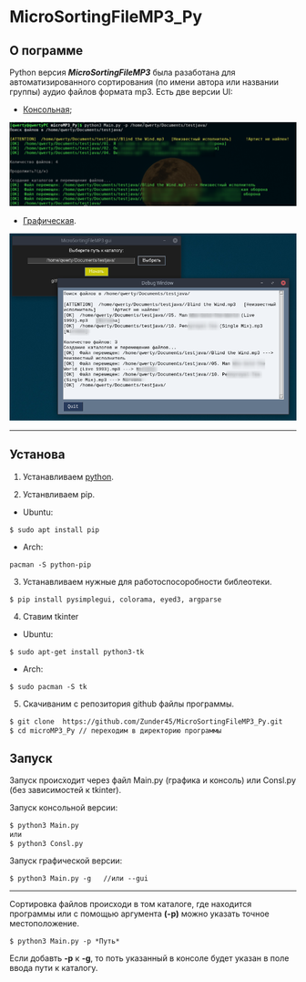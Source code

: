# MicroSortingFileMP3_Py

## О пограмме
Python версия ___MicroSortingFileMP3___ была разаботана для автоматизированного сортирования (по имени автора или названии группы) аудио файлов формата mp3. 
Есть две версии UI: 
- [Консольная](#cl);

![console](scrshts/console.png)

- [Графическая](#gr).

![gui](scrshts/gui.png)



***
## Установа 

1. Устанавливаем [python](https://www.python.org/).

2.  Устанвливаем pip.

- Ubuntu:

```
$ sudo apt install pip
```

- Arch:

```
pacman -S python-pip
```



3.  Устанавливаем нужные для работоспосоробности библеотеки.

```
$ pip install pysimplegui, colorama, eyed3, argparse 
``` 

4. Ставим tkinter
- Ubuntu:

```
$ sudo apt-get install python3-tk
```

- Arch:

```
$ sudo pacman -S tk
```


5. Скачиваним с  репозитория github файлы программы.

``` 
$ git clone  https://github.com/Zunder45/MicroSortingFileMP3_Py.git 
$ cd microMP3_Py // переходим в директорию программы
```

## Запуск

Запуск происходит через файл Main.py (графика и консоль) или Consl.py  (без зависимостей к tkinter).


<p id="cl">Запуск консольной версии:</p>

```
$ python3 Main.py 
или 
$ python3 Consl.py  
```

<p id="gr">Запуск графической версии:</p>

```
$ python3 Main.py -g   //или --gui
```

***
Сортировка файлов происходи в том каталоге, где находится программы или с помощью аргумента **(-p)** можно указать точное местоположение.

```
$ python3 Main.py -p *Путь*
```

Если добавть **-p** к **-g**, то поть указанный в консоле будет указан в поле ввода пути к каталогу.









